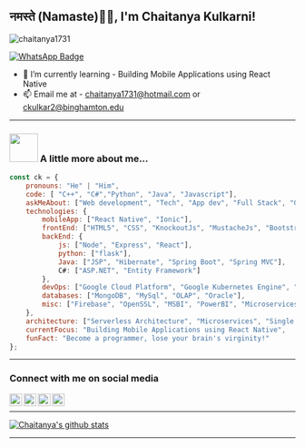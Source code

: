 ### <h2> नमस्ते (Namaste)🙏🏻, I'm Chaitanya Kulkarni!

<!--
**chaitanya1731/chaitanya1731** is a ✨ _special_ ✨ repository because its `README.md` (this file) appears on your GitHub profile.

Here are some ideas to get you started:
-->
<p align="left"> <img src="https://komarev.com/ghpvc/?username=chaitanya1731" alt="chaitanya1731" /> </p>

[![WhatsApp Badge](https://img.shields.io/badge/-+16073041931-25D366?style=flat&logo=WhatsApp&logoColor=white&link=https://api.whatsapp.com/send?phone=+16073041931)](https://api.whatsapp.com/send?phone=+16073041931)

<!-- 
- 🔭 I’m currently working on - 
- ⚡ Fun fact: 
--> 
- 🌱 I’m currently learning - Building Mobile Applications using React Native
- 📫 Email me at - chaitanya1731@hotmail.com or ckulkar2@binghamton.edu


---

### <img src="https://media.giphy.com/media/VgCDAzcKvsR6OM0uWg/giphy.gif" width="50"> A little more about me...  

```javascript
const ck = {
    pronouns: "He" | "Him",
    code: [ "C++", "C#","Python", "Java", "Javascript"],
    askMeAbout: ["Web development", "Tech", "App dev", "Full Stack", "Google Cloud"],
    technologies: {
        mobileApp: ["React Native", "Ionic"],
        frontEnd: ["HTML5", "CSS", "KnockoutJs", "MustacheJs", "Bootstrap", "Kendo UI", "JQuery"],
        backEnd: {
            js: ["Node", "Express", "React"],
            python: ["flask"],
            Java: ["JSP", "Hibernate", "Spring Boot", "Spring MVC"],
            C#: ["ASP.NET", "Entity Framework"]
        },
        devOps: ["Google Cloud Platform", "Google Kubernetes Engine", "Docker🐳"],
        databases: ["MongoDB", "MySql", "OLAP", "Oracle"],
        misc: ["Firebase", "OpenSSL", "MSBI", "PowerBI", "Microservices"]
    },
    architecture: ["Serverless Architecture", "Microservices", "Single page applications", "MVC", "Onion Architecture"],
    currentFocus: "Building Mobile Applications using React Native",
    funFact: "Become a programmer, lose your brain's virginity!"
};
```

---

### Connect with me on social media

[<img align="left" alt="codeSTACKr | LinkedIn" width="22px" src="https://cdn.jsdelivr.net/npm/simple-icons@v3/icons/linkedin.svg" />][linkedin]
[<img align="left" alt="codeSTACKr | Twitter" width="22px" src="https://cdn.jsdelivr.net/npm/simple-icons@v3/icons/twitter.svg" />][twitter]
[<img align="left" alt="codeSTACKr | Instagram" width="22px" src="https://cdn.jsdelivr.net/npm/simple-icons@v3/icons/instagram.svg" />][instagram]
[<img align="left" alt="codeSTACKr | Facebook" width="22px" src="https://cdn.jsdelivr.net/npm/simple-icons@v3/icons/facebook.svg" />][facebook]

<br/>


[linkedin]: https://www.linkedin.com/in/iamchaitanyakulkarni/
[twitter]: https://twitter.com/_twck
[instagram]: https://www.instagram.com/iamchaitanyakulkarni/
[facebook]: https://www.facebook.com/iamchaitanyakulkarni/

---
[![Chaitanya's github stats](https://github-readme-stats.vercel.app/api?username=chaitanya1731&hide=contribs,issues)](https://github.com/chaitanya1731/)

---
<!--
[![Top Langs](https://github-readme-stats.vercel.app/api/top-langs/?username=chaitanya1731&hide=CSS&layout=compact)](https://github.com/chaitanya1731/)
-->

